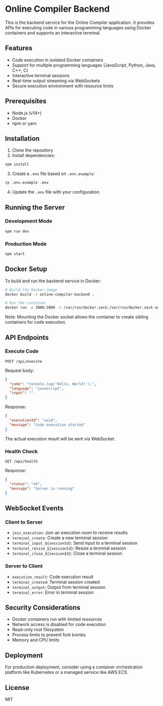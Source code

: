 # Online Compiler Backend

This is the backend service for the Online Compiler application. It provides APIs for executing code in various programming languages using Docker containers and supports an interactive terminal.

## Features

- Code execution in isolated Docker containers
- Support for multiple programming languages (JavaScript, Python, Java, C++, C)
- Interactive terminal sessions
- Real-time output streaming via WebSockets
- Secure execution environment with resource limits

## Prerequisites

- Node.js (v14+)
- Docker
- npm or yarn

## Installation

1. Clone the repository
2. Install dependencies:

```bash
npm install
```

3. Create a `.env` file based on `.env.example`:

```bash
cp .env.example .env
```

4. Update the `.env` file with your configuration.

## Running the Server

### Development Mode

```bash
npm run dev
```

### Production Mode

```bash
npm start
```

## Docker Setup

To build and run the backend service in Docker:

```bash
# Build the Docker image
docker build -t online-compiler-backend .

# Run the container
docker run -p 3000:3000 -v /var/run/docker.sock:/var/run/docker.sock online-compiler-backend
```

Note: Mounting the Docker socket allows the container to create sibling containers for code execution.

## API Endpoints

### Execute Code

```
POST /api/execute
```

Request body:
```json
{
  "code": "console.log('Hello, World!');",
  "language": "javascript",
  "input": ""
}
```

Response:
```json
{
  "executionId": "uuid",
  "message": "Code execution started"
}
```

The actual execution result will be sent via WebSocket.

### Health Check

```
GET /api/health
```

Response:
```json
{
  "status": "ok",
  "message": "Server is running"
}
```

## WebSocket Events

### Client to Server

- `join_execution`: Join an execution room to receive results
- `terminal_create`: Create a new terminal session
- `terminal_input_${sessionId}`: Send input to a terminal session
- `terminal_resize_${sessionId}`: Resize a terminal session
- `terminal_close_${sessionId}`: Close a terminal session

### Server to Client

- `execution_result`: Code execution result
- `terminal_created`: Terminal session created
- `terminal_output`: Output from terminal session
- `terminal_error`: Error in terminal session

## Security Considerations

- Docker containers run with limited resources
- Network access is disabled for code execution
- Read-only root filesystem
- Process limits to prevent fork bombs
- Memory and CPU limits

## Deployment

For production deployment, consider using a container orchestration platform like Kubernetes or a managed service like AWS ECS.

## License

MIT
